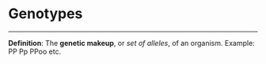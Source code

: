 # Genotypes
---
**Definition**:
The **genetic makeup**, or *set of alleles*, of an organism.
Example:
PP
Pp
PPoo
etc.
